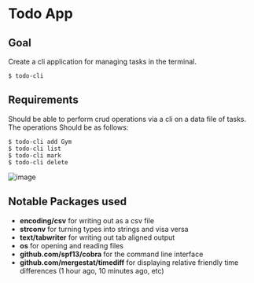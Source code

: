 # Todo App

## Goal
Create a cli application for managing tasks in the terminal.

```
$ todo-cli
```

## Requirements
Should be able to perform crud operations via a cli on a data file of tasks. The operations Should be as follows:

```
$ todo-cli add Gym
$ todo-cli list
$ todo-cli mark
$ todo-cli delete
```
![image](https://github.com/user-attachments/assets/1a5fdb1a-5024-426a-a932-205b07260e2b)


## Notable Packages used
- **encoding/csv** for writing out as a csv file
- **strconv** for turning types into strings and visa versa
- **text/tabwriter** for writing out tab aligned output
- **os** for opening and reading files
- **github.com/spf13/cobra** for the command line interface
- **github.com/mergestat/timediff** for displaying relative friendly time differences (1 hour ago, 10 minutes ago, etc)

